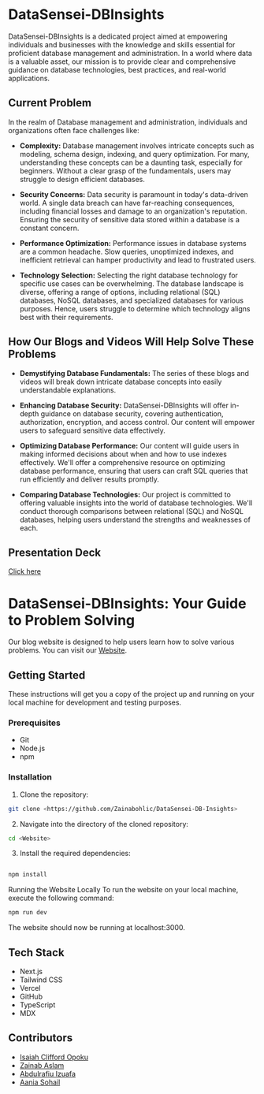 # DataSensei-DBInsights

DataSensei-DBInsights is a dedicated project aimed at empowering individuals and businesses with the knowledge and skills essential for proficient database management and administration. In a world where data is a valuable asset, our mission is to provide clear and comprehensive guidance on database technologies, best practices, and real-world applications.

## Current Problem
In the realm of Database management and administration, individuals and organizations often face challenges like:

- **Complexity:** Database management involves intricate concepts such as modeling, schema design, indexing, and query optimization. For many, understanding these concepts can be a daunting task, especially for beginners. Without a clear grasp of the fundamentals, users may struggle to design efficient databases.

- **Security Concerns:** Data security is paramount in today's data-driven world. A single data breach can have far-reaching consequences, including financial losses and damage to an organization's reputation. Ensuring the security of sensitive data stored within a database is a constant concern.

- **Performance Optimization:** Performance issues in database systems are a common headache. Slow queries, unoptimized indexes, and inefficient retrieval can hamper productivity and lead to frustrated users.

- **Technology Selection:** Selecting the right database technology for specific use cases can be overwhelming. The database landscape is diverse, offering a range of options, including relational (SQL) databases, NoSQL databases, and specialized databases for various purposes. Hence, users struggle to determine which technology aligns best with their requirements.

## How Our Blogs and Videos Will Help Solve These Problems
- **Demystifying Database Fundamentals:** The series of these blogs and videos will break down intricate database concepts into easily understandable explanations.

- **Enhancing Database Security:** DataSensei-DBInsights will offer in-depth guidance on database security, covering authentication, authorization, encryption, and access control. Our content will empower users to safeguard sensitive data effectively.

- **Optimizing Database Performance:** Our content will guide users in making informed decisions about when and how to use indexes effectively. We'll offer a comprehensive resource on optimizing database performance, ensuring that users can craft SQL queries that run efficiently and deliver results promptly.

- **Comparing Database Technologies:** Our project is committed to offering valuable insights into the world of database technologies. We'll conduct thorough comparisons between relational (SQL) and NoSQL databases, helping users understand the strengths and weaknesses of each.

## Presentation Deck
[Click here](https://stdntpartners-my.sharepoint.com/:p:/g/personal/abdulrafiu_izuafa_studentambassadors_com/ESkzywMLMt5KivG2r4mTrSIBFoEqRLGOlOngJ7O2qdspBQ)

# DataSensei-DBInsights: Your Guide to Problem Solving

Our blog website is designed to help users learn how to solve various problems. You can visit our  [Website](https://mlsa-project-demo-webiste.vercel.app/).

## Getting Started

These instructions will get you a copy of the project up and running on your local machine for development and testing purposes.

### Prerequisites

- Git
- Node.js
- npm

### Installation

1. Clone the repository:

```bash
git clone <https://github.com/Zainabohlic/DataSensei-DB-Insights>

```
2. Navigate into the directory of the cloned repository:

```bash
cd <Website>

```

3. Install the required dependencies:

```bash

npm install

```

Running the Website Locally
To run the website on your local machine, execute the following command:
```bash
npm run dev
```

The website should now be running at localhost:3000.

##  Tech Stack

-  Next.js
-  Tailwind CSS
-  Vercel
-  GitHub
-  TypeScript
-  MDX


##  Contributors

-  [Isaiah Clifford Opoku](https://github.com/Clifftech123)
-  [Zainab Aslam](https://github.com/Zainabohlic)
-  [Abdulrafiu Izuafa](https://github.com/Ramseyxlil)
-  [Aania Sohail](https://github.com/aaniasohail)
